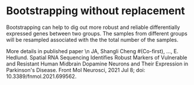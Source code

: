 # Bootstrapping without replacement
Bootstrapping can help to dig out more robust and reliable differentially expressed genes between two groups.
The samples from different groups will be resampled associated with the the total number of the samples.

More details in published paper \n
JA, Shangli Cheng #(Co-first), ..., E. Hedlund. Spatial RNA Sequencing Identifies Robust Markers of Vulnerable and Resistant Human Midbrain Dopamine Neurons and Their Expression in Parkinson's Disease. Front Mol Neurosci, 2021 Jul 8; doi: 10.3389/fnmol.2021.699562.
